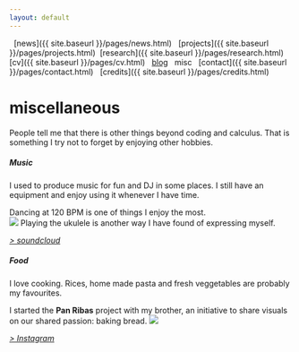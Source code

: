 ```yaml
---
layout: default
---
```


<a href="{{ site.baseurl }}/index.html" class="back2"><i class="fa fa-home" aria-hidden="true"></i></a>  &nbsp;
[news]({{ site.baseurl }}/pages/news.html)  &nbsp; [projects]({{ site.baseurl }}/pages/projects.html)
&nbsp;[research]({{ site.baseurl }}/pages/research.html) 
&nbsp; [cv]({{ site.baseurl }}/pages/cv.html)  &nbsp; [blog](https://medium.com/@lucasrg)  &nbsp; misc 
&nbsp; [contact]({{ site.baseurl }}/pages/contact.html)  &nbsp; [credits]({{ site.baseurl }}/pages/credits.html)<br/>
# miscellaneous
People tell me that there is other things beyond coding and calculus. That is something I try not to forget by enjoying other hobbies.

##### Music
I used to produce music for fun and DJ in some places. I still have an equipment and enjoy using it whenever I have
time. 

Dancing at 120 BPM is one of things I enjoy the most.<br/>
![](../images/dj.png)
Playing the ukulele is another way I have found of expressing myself.

[*> soundcloud*](https://soundcloud.com/lilkadel)
##### Food
I love cooking. Rices, home made pasta and fresh veggetables are probably my favourites.

I started the **Pan Ribas** project with my brother, an initiative to share visuals on our shared passion: baking bread.
![](../images/pa.png)

[*> Instagram*](https://instagram.com/panribas) <br/>
